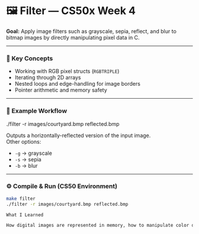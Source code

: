 # 🖼 Filter — CS50x Week 4

**Goal:** Apply image filters such as grayscale, sepia, reflect, and blur to bitmap images by directly manipulating pixel data in C.

---

### 🧠 Key Concepts
- Working with RGB pixel structs (`RGBTRIPLE`)
- Iterating through 2D arrays
- Nested loops and edge-handling for image borders
- Pointer arithmetic and memory safety

---

### 🧩 Example Workflow
./filter -r images/courtyard.bmp reflected.bmp

Outputs a horizontally-reflected version of the input image.  
Other options:
- `-g` → grayscale  
- `-s` → sepia  
- `-b` → blur  

---

### ⚙️ Compile & Run (CS50 Environment)
```bash
make filter
./filter -r images/courtyard.bmp reflected.bmp

What I Learned

How digital images are represented in memory, how to manipulate color data at the byte level, and how to implement algorithms that modify 2D arrays efficiently.